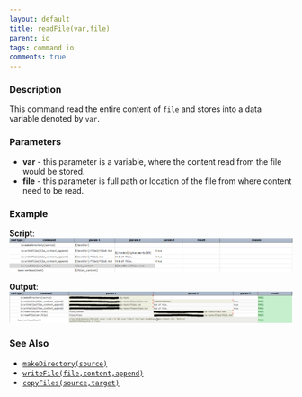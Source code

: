 ```yaml
---
layout: default
title: readFile(var,file)
parent: io
tags: command io
comments: true
---
```



### Description
This command read the entire content of  `file` and stores into a data variable denoted by `var`.


### Parameters
- **var** - this parameter is a variable, where the content read from the file would be stored.
- **file** - this parameter is full path or location of the file from where content need to be read.


### Example
**Script**:<br/>
![script](image/readFile_01.png)

**Output**:<br/>
![output](image/readFile_02.png)


### See Also
- [`makeDirectory(source)`](makeDirectory(source))
- [`writeFile(file,content,append)`](writeFile(file,content,append))
- [`copyFiles(source,target)`](copyFiles(source,target))

